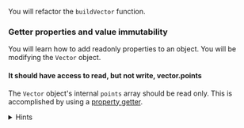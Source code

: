 <!--bl
    (filemeta
        (title "Build Vector")
    )
/bl-->
You will refactor the `buildVector` function.

### Getter properties and value immutability

You will learn how to add readonly properties to an object. You will be modifying the `Vector` object.

#### It should have access to read, but not write, vector.points

The `Vector` object's internal `points` array should be read only. This is accomplished by using a [property getter](https://developer.mozilla.org/en-US/docs/Web/JavaScript/Reference/Functions/get).

<details><summary>Hints</summary>

The way you add a getter to an object defined without the `class` keyword is by using the `Object.defineProperty`. Also, to ensure non-write ability, ensure you use the `slice` method on points before returning it.

```javascript
Object.defineProperty(obj, key, {
    get: () => value
});
```

<details><summary>Code</summary>

**Example**

```javascript
function Vector(points) {
        Object.defineProperty(this, 'points', {
            get: () => points.slice();
        });
    }
```

</details>

</details>